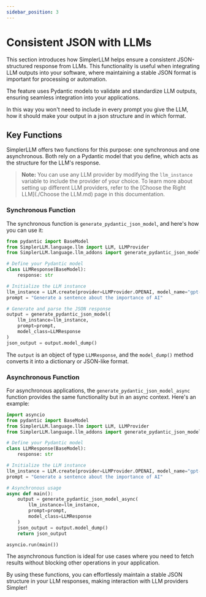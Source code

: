 ```yaml
---
sidebar_position: 3
---
```


# Consistent JSON with LLMs

This section introduces how SimplerLLM helps ensure a consistent JSON-structured response from LLMs. This functionality is useful when integrating LLM outputs into your software, where maintaining a stable JSON format is important for processing or automation.

The feature uses Pydantic models to validate and standardize LLM outputs, ensuring seamless integration into your applications.

In this way you won't need to include in every prompt you give the LLM, how it should make your output in a json structure and in which format.

## Key Functions

SimplerLLM offers two functions for this purpose: one synchronous and one asynchronous. Both rely on a Pydantic model that you define, which acts as the structure for the LLM's response.

> **Note:** You can use any LLM provider by modifying the `llm_instance` variable to include the provider of your choice. To learn more about setting up different LLM providers, refer to the [Choose the Right LLM](./Choose the LLM.md) page in this documentation.

### Synchronous Function

The synchronous function is `generate_pydantic_json_model`, and here's how you can use it:

```python
from pydantic import BaseModel
from SimplerLLM.language.llm import LLM, LLMProvider
from SimplerLLM.language.llm_addons import generate_pydantic_json_model

# Define your Pydantic model
class LLMResponse(BaseModel):
    response: str

# Initialize the LLM instance
llm_instance = LLM.create(provider=LLMProvider.OPENAI, model_name="gpt-4o")
prompt = "Generate a sentence about the importance of AI"

# Generate and parse the JSON response
output = generate_pydantic_json_model(
    llm_instance=llm_instance,
    prompt=prompt,
    model_class=LLMResponse
)
json_output = output.model_dump()
```

The `output` is an object of type `LLMResponse`, and the `model_dump()` method converts it into a dictionary or JSON-like format.

### Asynchronous Function

For asynchronous applications, the `generate_pydantic_json_model_async` function provides the same functionality but in an async context. Here's an example:

```python
import asyncio
from pydantic import BaseModel
from SimplerLLM.language.llm import LLM, LLMProvider
from SimplerLLM.language.llm_addons import generate_pydantic_json_model_async

# Define your Pydantic model
class LLMResponse(BaseModel):
    response: str

# Initialize the LLM instance
llm_instance = LLM.create(provider=LLMProvider.OPENAI, model_name="gpt-4o")
prompt = "Generate a sentence about the importance of AI"

# Asynchronous usage
async def main():
    output = generate_pydantic_json_model_async(
        llm_instance=llm_instance,
        prompt=prompt,
        model_class=LLMResponse
    )
    json_output = output.model_dump()
    return json_output

asyncio.run(main())
```

The asynchronous function is ideal for use cases where you need to fetch results without blocking other operations in your application.

By using these functions, you can effortlessly maintain a stable JSON structure in your LLM responses, making interaction with LLM providers Simpler!
